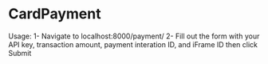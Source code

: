 # CardPayment

Usage:
1- Navigate to localhost:8000/payment/
2- Fill out the form with your API key, transaction amount, payment interation ID, and iFrame ID then click Submit
